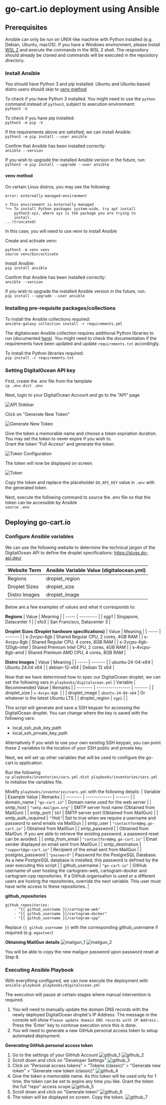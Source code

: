 # go-cart.io deployment using Ansible

## Prerequisites
Ansible can only be run on UNIX-like machine with Python installed (e.g. Debian, Ubuntu, macOS). If you have a Windows environment, please install [WSL 2](https://learn.microsoft.com/en-us/windows/wsl/install) and execute the commands in the WSL 2 shell. The respository should already be cloned and commands will be executed in the repository directory.

### Install Ansible
You should have Python 3 and pip installed. Ubuntu and Ubuntu-based distro users should skip to [venv method](#venv-method)

To check if you have Python 3 installed. You might need to use the ```python``` command instead of ```python3```, subject to execution environment:\
```python3 -V```

To check if you have pip installed:\
```python3 -m pip -V```

If the requirements above are satisfied, we can install Ansible:\
```python3 -m pip install --user ansible```

Confirm that Ansible has been installed correctly:\
```ansible --version```

If you wish to upgrade the installed Ansible version in the future, run:\
```python3 -m pip install --upgrade --user ansible```

#### venv method
On certain Linux distros, you may see the following:
```
error: externally-managed-environment

× This environment is externally managed
╰─> To install Python packages system-wide, try apt install
    python3-xyz, where xyz is the package you are trying to
    install.
...(truncated)
```
In this case, you will need to use venv to install Ansible

Create and activate venv:
```
python3 -m venv venv
source venv/bin/activate
```

Install Ansible:\
```pip install ansible```

Confirm that Ansible has been installed correctly:\
```ansible --version```

If you wish to upgrade the installed Ansible version in the future, run:\
```pip install --upgrade --user ansible```

### Installing pre-requisite packages/collections
To install the Ansible collections required:\
```ansible-galaxy collection install -r requirements.yml```

The digitalocean Ansible collection requires additional Python libraries to run (documented [here](https://github.com/digitalocean/ansible-collection?tab=readme-ov-file#external-requirements)). You might need to check the documentation if the requirements have been updated and update ```requirements.txt``` accordingly.

To install the Python libraries required:\
```pip install -r requirements.txt```

### Setting DigitalOcean API key
First, create the .env file from the template\
```cp .env.dist .env```

Next, login to your DigitalOcean Account and go to the "API" page

![API Sidebar](./images/api_sidebar.png)

Click on "Generate New Token"

![Generate New Token](./images/generate_token.png)

Give the token a memorable name and choose a token expriation duration. You may set the token to never expire if you wish to.\
Grant the token "Full Access" and generate the token.

![Token Configuration](./images/token_scope.png)

The token will now be displayed on screen.

![Token](./images/token.png)

Copy the token and replace the placeholder ```DO_API_KEY``` value in ```.env``` with the generated token.

Next, execute the following command to source the .env file so that the token can be accessible by Ansible\
```source .env```

## Deploying go-cart.io

### Configure Ansible variables
We can use the following website to determine the technical jargon of the DigitalOcean API to define the droplet specifications: https://slugs.do-api.dev/

| Website Term | Ansible Variable Value (digitalocean.yml) |
| ------------------ | ---------------------- |
| Regions | droplet_region |
| Droplet Sizes | droplet_size |
| Distro Images | droplet_image |

Below are a few examples of values and what it corresponds to:

**Regions**
| Value | Meaning   |
| ----- | --------- |
| sgp1  | Singapore, Datacenter 1 |
| sfo3  | San Francisco, Datacenter 3 |

**Droplet Sizes (Droplet hardware specifications)**
| Value | Meaning |
| ----- | ------- |
| s-2vcpu-4gb | Shared Regular CPU, 2 cores, 4GB RAM |
| s-4vcpu-8gb | Shared Regular CPU, 4 cores, 8GB RAM |
| s-2vcpu-4gb-120gb-intel | Shared Premium Intel CPU, 2 cores, 4GB RAM |
| s-4vcpu-8gb-amd | Shared Premium AMD CPU, 4 cores, 8GB RAM |

**Distro Images**
| Value | Meaning |
| ----- | ------- |
| ubuntu-24-04-x64 | Ubuntu 24.04 x64 |
| debian-12-x64 | Debian 12 x64 |

Now that we have determined how to spec our DigitalOcean droplet, we can set the following vars in ```playbooks/digitalocean.yml```
| Variable | Recommended Value | Remarks |
| -------- | ----------------- | ------- |
| droplet_size | ```s-4vcpu-8gb ```| |
| droplet_image | ```ubuntu-24-04-x64``` | Or whatever is the latest Ubuntu LTS |
| droplet_region | ```sgp1``` | |

This script will generate and save a SSH keypair for accessing the DigitalOcean droplet. You can change where the key is saved with the following vars:
- local_ssh_pub_key_path
- local_ssh_private_key_path

Alternatively if you wish to use your own existing SSH keypair, you can point these 2 variables to the location of your SSH public and private key.

Next, we will set up other variables that will be used to configure the go-cart.io application.

Run the following\
```cp playbooks/inventories/vars.yml.dist playbooks/inventories/vars.yml```\
to initialise the variables file.

Modify ```playbooks/inventories/vars.yml``` with the following details:
| Variable | Example Value | Remarks |
| -------- | ------------- | ------- |
| domain_name | ```"go-cart.io"``` | Domain name used for the web server |
| smtp_host | ```"smtp.mailgun.org"``` | SMTP server host name (Obtained from MailGun) |
| smtp_port | ```587``` | SMTP server port (Obtained from MailGun) |
| smtp_auth_required | ```"TRUE"```| Set to true when we require a username and password to send emails via MailGun |
| smtp_user | ```"contactform@mg.go-cart.io"``` | Obtained from MailGun |
| smtp_password | | Obtained from MailGun. If you are able to retrieve the existing password, a password reset can be avoided. |
| smtp_from_email | ```"contactform@mg.go-cart.io"``` | Email sender displayed on email sent from MailGun |
| smtp_destination | ```"support@go-cart.io"``` | Recipient of the email sent from MailGun |
| postgres_password | ```"password"``` | Password for the PostgreSQL Database. As a new PostgreSQL database is installed, this password is defined by the user executing this script |
| github_username | ```"go-cart-io"``` | GitHub username of user hosting the cartogram-web, cartogram-docker and cartogram-cpp repositories. If a GitHub organisation is used or a different users are hosting the repositories, override the next variable. This user must have write access to these repositories. |

**github_repositories**
```
github_repositories:
    - "{{ github_username }}/cartogram-web"
    - "{{ github_username }}/cartogram-docker"
    - "{{ github_username }}/cartogram-cpp"
```
Replace ```{{ github_username }}``` with the corresponding github_username if required (e.g. ```mgastner```)

**Obtaining MailGun details**
![mailgun_1](./images/mailgun_1.png)
![mailgun_2](./images/mailgun_2.png)

You will be able to copy the new mailgun password upon password reset at Step 6.

### Executing Ansible Playbook
With everything configured, we can now execute the deployment with\
```ansible-playbook playbooks/digitalocean.yml```

The execution will pause at certain stages where manual intervention is required.

1. You will need to manually update the domain DNS records with the newly deployed DigitalOcean droplet's IP Address. The message in the console will show ```Please update domain DNS records with IP Address:```. Press the 'Enter' key to continue execution once this is done.
2. You will need to generate a new GitHub personal access token to setup automated deployment.

**Generating GitHub personal access token**
1. Go to the settings of your GitHub Account
![github_1](./images/github_1.png)
![github_2](./images/github_2.png)
2. Scroll down and click on "Developer Settings"
![github_3](./images/github_3.png)
3. Click on "Personal access tokens" > "Tokens (classic)" > "Generate new token" > "Generate new token (classic)"
![github_4](./images/github_4.png)
4. Give the token a memorable name. As this token will be used only for 1 time, the token can be set to expire any time you like. Grant the token the full "repo" access scope
![github_5](./images/github_5.png)
5. Scroll down and click on "Generate token"
![github_6](./images/github_6.png)
6. The token will be displayed on screen. Copy the token.
![github_7](./images/github_7.png)